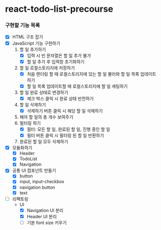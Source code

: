 # react-todo-list-precourse

### 구현할 기능 목록

- [x] HTML 구조 잡기
- [x] JavaScript 기능 구현하기
  1. 할 일 추가하기
     - [x] 입력 시 빈 문자열은 할 일 추가 불가
     - [x] 할 일 추가 후 입력창 초기화하기
  2. 할 일 로컬스토리지에 저장하기
     - [x] 처음 렌더링 할 때 로컬스토리지에 있는 할 일 불러와 할 일 목록 업데이트 하기
     - [x] 할 일 목록 업데이트할 때 로컬스토리지에 할 일 세팅하기
  3. 할 일 완료 상태로 변경하기
     - [x] 체크 박스 클릭 시 완료 상태 반전하기
  4. 할 일 삭제하기
     - [x] 삭제하기 버튼 클릭 시 해당 할 일 삭제하기
  5. 해야 할 일의 총 개수 보여주기
  6. 필터링 하기
     - [x] 필터: 모든 할 일, 완료된 할 일, 진행 중인 할 일
     - [x] 필터 버튼 클릭 시 필터링 된 할 일 반환하기
  7. 완료된 할 일 모두 삭제하기
- [x] 모듈화하기
  - [x] Header
  - [x] TodoList
  - [x] Navigation
- [x] 공통 UI 컴포넌트 만들기
  - [x] button
  - [x] input, input-checkbox
  - [x] navigation button
  - [x] text
- [ ] 리팩토링
  - UI
    - [x] Navigation UI 분리
    - [x] Header UI 분리
    - [ ] 기본 font size 키우기
